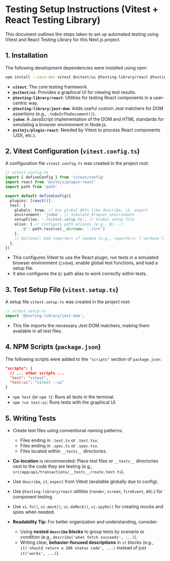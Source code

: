 # Testing Setup Instructions (Vitest + React Testing Library)

This document outlines the steps taken to set up automated testing using Vitest and React Testing Library for this Next.js project.

## 1. Installation

The following development dependencies were installed using npm:

```bash
npm install --save-dev vitest @vitest/ui @testing-library/react @testing-library/jest-dom jsdom @vitejs/plugin-react
```

*   **`vitest`**: The core testing framework.
*   **`@vitest/ui`**: Provides a graphical UI for viewing test results.
*   **`@testing-library/react`**: Utilities for testing React components in a user-centric way.
*   **`@testing-library/jest-dom`**: Adds useful custom Jest matchers for DOM assertions (e.g., `.toBeInTheDocument()`).
*   **`jsdom`**: A JavaScript implementation of the DOM and HTML standards for simulating a browser environment in Node.js.
*   **`@vitejs/plugin-react`**: Needed by Vitest to process React components (JSX, etc.).

## 2. Vitest Configuration (`vitest.config.ts`)

A configuration file `vitest.config.ts` was created in the project root:

```typescript
// vitest.config.ts
import { defineConfig } from 'vitest/config'
import react from '@vitejs/plugin-react'
import path from 'path'

export default defineConfig({
  plugins: [react()],
  test: {
    globals: true, // Use global APIs like describe, it, expect
    environment: 'jsdom', // Simulate browser environment
    setupFiles: './vitest.setup.ts', // Global setup file
    alias: { // Configure path aliases (e.g., @/...)
       '@': path.resolve(__dirname, './src')
    },
    // Optional: Add reporters if needed (e.g., reporters: ['verbose'])
  },
})
```

*   This configures Vitest to use the React plugin, run tests in a simulated browser environment (`jsdom`), enable global test functions, and load a setup file.
*   It also configures the `@/` path alias to work correctly within tests.

## 3. Test Setup File (`vitest.setup.ts`)

A setup file `vitest.setup.ts` was created in the project root:

```typescript
// vitest.setup.ts
import '@testing-library/jest-dom';
```

*   This file imports the necessary Jest DOM matchers, making them available in all test files.

## 4. NPM Scripts (`package.json`)

The following scripts were added to the `"scripts"` section of `package.json`:

```json
"scripts": {
  // ... other scripts ...
  "test": "vitest",
  "test:ui": "vitest --ui"
}
```

*   `npm test` (or `npm t`): Runs all tests in the terminal.
*   `npm run test:ui`: Runs tests with the graphical UI.

## 5. Writing Tests

*   Create test files using conventional naming patterns:
    *   Files ending in `.test.ts` or `.test.tsx`.
    *   Files ending in `.spec.ts` or `.spec.tsx`.
    *   Files located within `__tests__` directories.
*   **Co-location** is recommended: Place test files or `__tests__` directories next to the code they are testing (e.g., `src/app/api/transactions/__tests__/route.test.ts`).
*   Use `describe`, `it`, `expect` from Vitest (available globally due to config).
*   Use `@testing-library/react` utilities (`render`, `screen`, `fireEvent`, etc.) for component testing.
*   Use `vi.fn()`, `vi.mock()`, `vi.doMock()`, `vi.spyOn()` for creating mocks and spies when needed.

*   **Readability Tip:** For better organization and understanding, consider:
    *   Using **nested `describe` blocks** to group tests by scenario or condition (e.g., `describe('when fetch succeeds', ...)`).
    *   Writing clear, **behavior-focused descriptions** in `it` blocks (e.g., `it('should return a 200 status code', ...)` instead of just `it('works', ...)`). 